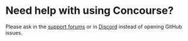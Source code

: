 # Need help with using Concourse?

Please ask in the [support forums](https://discuss.concourse-ci.org/c/support)
or in [Discord](https://discord.gg/MeRxXKW) instead of opening GitHub issues.
